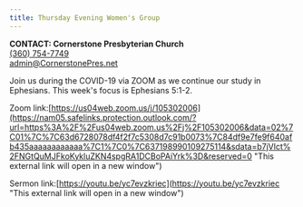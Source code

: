 ```yaml
---
title: Thursday Evening Women's Group
---
```

**CONTACT: Cornerstone Presbyterian Church**\
[(360) 754-7749](tel:360-754-7749)\
[admin@CornerstonePres.net](mailto:admin@cornerstonepres.net)

Join us during the COVID-19 via ZOOM as we continue our study in Ephesians. This week's focus is Ephesians 5:1-2. 

Zoom link:[https://us04web.zoom.us/j/105302006](https://nam05.safelinks.protection.outlook.com/?url=https%3A%2F%2Fus04web.zoom.us%2Fj%2F105302006&data=02%7C01%7C%7C63d6728078df4f2f7c5308d7c91b0073%7C84df9e7fe9f640afb435aaaaaaaaaaaa%7C1%7C0%7C637198990109275114&sdata=b7jVlct%2FNGtQuMJFkoKykluZKN4spgRA1DCBoPAiYrk%3D&reserved=0 "This external link will open in a new window")

Sermon link:[https://youtu.be/yc7evzkriec](https://youtu.be/yc7evzkriec "This external link will open in a new window")